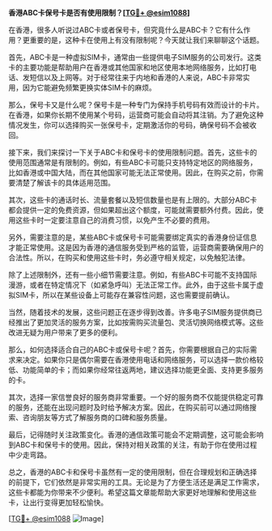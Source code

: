 **香港ABC卡保号卡是否有使用限制？[[TG💪+ @esim1088](https://t.me/s/esim1088)]**

在香港，很多人听说过ABC卡或者保号卡，但究竟什么是ABC卡？它有什么作用？更重要的是，这种卡在使用上有没有限制呢？今天就让我们来聊聊这个话题。

首先，ABC卡是一种虚拟SIM卡，通常由一些提供电子SIM服务的公司发行。这类卡的主要功能是帮助用户在香港或其他国家和地区使用本地网络服务，比如打电话、发短信以及上网等。对于经常往来于内地和香港的人来说，ABC卡非常实用，因为它能避免频繁更换实体SIM卡的麻烦。

那么，保号卡又是什么呢？保号卡是一种专门为保持手机号码有效而设计的卡片。在香港，如果你长期不使用某个号码，运营商可能会自动将其注销。为了避免这种情况发生，你可以选择购买一张保号卡，定期激活你的号码，确保号码不会被收回。

接下来，我们来探讨一下关于ABC卡和保号卡的使用限制问题。首先，这些卡的使用范围通常是有限制的。例如，有些ABC卡可能只支持特定地区的网络服务，比如香港或中国大陆，而在其他国家可能无法正常使用。因此，在购买之前，你需要清楚了解该卡的具体适用范围。

其次，这些卡的通话时长、流量套餐以及短信数量也是有上限的。大部分ABC卡都会提供一定的免费资源，但如果超出这个额度，可能就需要额外付费。因此，使用这些卡时一定要注意自己的消费习惯，以免产生不必要的费用。

另外，需要注意的是，某些ABC卡或保号卡可能需要绑定真实的香港身份证信息才能正常使用。这是因为香港的通信服务受到严格的监管，运营商需要确保用户的合法性。所以，在购买和使用这些卡时，务必遵守相关规定，以免触犯法律。

除了上述限制外，还有一些小细节需要注意。例如，有些ABC卡可能不支持国际漫游，或者在特定情况下（如紧急呼叫）无法正常工作。此外，由于这些卡属于虚拟SIM卡，所以在某些设备上可能存在兼容性问题，这也需要提前确认。

当然，随着技术的发展，这些问题正在逐步得到改善。许多电子SIM服务提供商已经推出了更加灵活的服务方案，比如按需购买流量包、灵活切换网络模式等。这些改进无疑为用户带来了更多的便利。

那么，如何选择适合自己的ABC卡或保号卡呢？首先，你需要根据自己的实际需求来决定。如果你只是偶尔需要在香港使用电话和网络服务，可以选择一款价格较低、功能简单的卡；而如果你经常往返两地，建议选择功能更全面、支持更多服务的卡。

其次，选择一家信誉良好的服务商非常重要。一个好的服务商不仅能提供稳定可靠的服务，还能在出现问题时及时给予解决方案。因此，在购买前可以通过网络搜索、咨询朋友等方式了解服务商的口碑和服务质量。

最后，记得随时关注政策变化。香港的通信政策可能会不定期调整，这可能会影响到ABC卡和保号卡的使用。因此，保持对相关政策的关注，有助于你在使用过程中少走弯路。

总之，香港的ABC卡和保号卡虽然有一定的使用限制，但在合理规划和正确选择的前提下，它们依然是非常实用的工具。无论是为了方便生活还是满足工作需求，这些卡都能为你带来不少便利。希望这篇文章能帮助大家更好地理解和使用这些卡，让出行变得更加轻松愉快。

[[TG💪+ @esim1088](https://t.me/s/esim1088) ![Image](https://i.postimg.cc/4NQfJmqS/Snipaste-2025-05-13-00-14-12.png)]